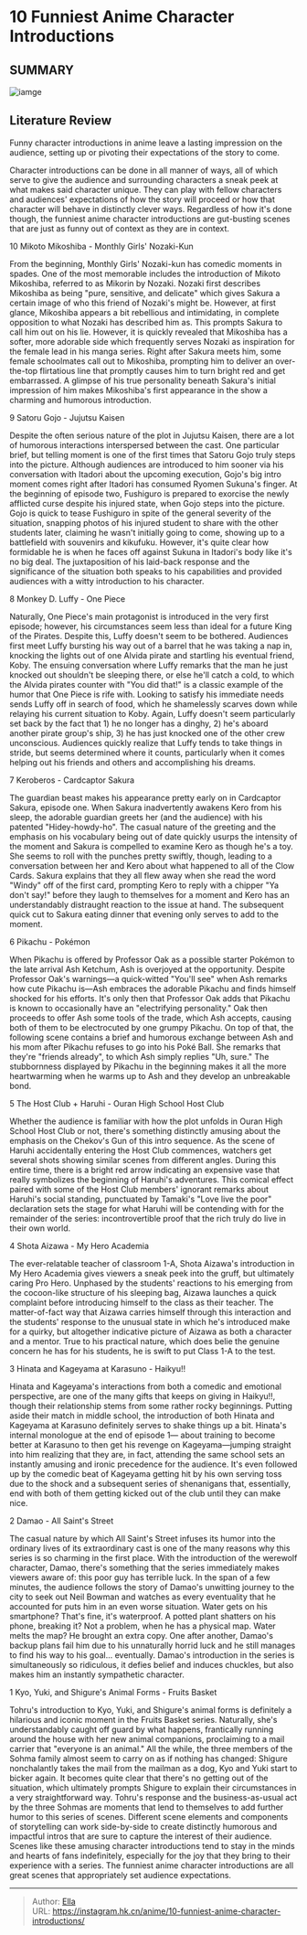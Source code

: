 # 10 Funniest Anime Character Introductions


## SUMMARY 

![iamge](https://static1.srcdn.com/wordpress/wp-content/uploads/2023/09/funny-character-introductions-in-anime-including-damao-mikoshiba-and-hinata.jpg)

## Literature Review

Funny character introductions in anime leave a lasting impression on the audience, setting up or pivoting their expectations of the story to come. 





Character introductions can be done in all manner of ways, all of which serve to give the audience and surrounding characters a sneak peek at what makes said character unique. They can play with fellow characters and audiences&#39; expectations of how the story will proceed or how that character will behave in distinctly clever ways. Regardless of how it&#39;s done though, the funniest anime character introductions are gut-busting scenes that are just as funny out of context as they are in context.









 








 10  Mikoto Mikoshiba - Monthly Girls&#39; Nozaki-Kun 
        

From the beginning, Monthly Girls&#39; Nozaki-kun has comedic moments in spades. One of the most memorable includes the introduction of Mikoto Mikoshiba, referred to as Mikorin by Nozaki. Nozaki first describes Mikoshiba as being &#34;pure, sensitive, and delicate&#34; which gives Sakura a certain image of who this friend of Nozaki&#39;s might be. However, at first glance, Mikoshiba appears a bit rebellious and intimidating, in complete opposition to what Nozaki has described him as. This prompts Sakura to call him out on his lie. However, it is quickly revealed that Mikoshiba has a softer, more adorable side which frequently serves Nozaki as inspiration for the female lead in his manga series.
Right after Sakura meets him, some female schoolmates call out to Mikoshiba, prompting him to deliver an over-the-top flirtatious line that promptly causes him to turn bright red and get embarrassed. A glimpse of his true personality beneath Sakura&#39;s initial impression of him makes Mikoshiba&#39;s first appearance in the show a charming and humorous introduction.





 9  Satoru Gojo - Jujutsu Kaisen 
        

Despite the often serious nature of the plot in Jujutsu Kaisen, there are a lot of humorous interactions interspersed between the cast. One particular brief, but telling moment is one of the first times that Satoru Gojo truly steps into the picture. Although audiences are introduced to him sooner via his conversation with Itadori about the upcoming execution, Gojo&#39;s big intro moment comes right after Itadori has consumed Ryomen Sukuna&#39;s finger. At the beginning of episode two, Fushiguro is prepared to exorcise the newly afflicted curse despite his injured state, when Gojo steps into the picture.
Gojo is quick to tease Fushiguro in spite of the general severity of the situation, snapping photos of his injured student to share with the other students later, claiming he wasn&#39;t initially going to come, showing up to a battlefield with souvenirs and kikufuku. However, it&#39;s quite clear how formidable he is when he faces off against Sukuna in Itadori&#39;s body like it&#39;s no big deal. The juxtaposition of his laid-back response and the significance of the situation both speaks to his capabilities and provided audiences with a witty introduction to his character.





 8  Monkey D. Luffy - One Piece 
        

Naturally, One Piece&#39;s main protagonist is introduced in the very first episode; however, his circumstances seem less than ideal for a future King of the Pirates. Despite this, Luffy doesn&#39;t seem to be bothered. Audiences first meet Luffy bursting his way out of a barrel that he was taking a nap in, knocking the lights out of one Alvida pirate and startling his eventual friend, Koby. The ensuing conversation where Luffy remarks that the man he just knocked out shouldn&#39;t be sleeping there, or else he&#39;ll catch a cold, to which the Alvida pirates counter with &#34;You did that!&#34; is a classic example of the humor that One Piece is rife with.
Looking to satisfy his immediate needs sends Luffy off in search of food, which he shamelessly scarves down while relaying his current situation to Koby. Again, Luffy doesn&#39;t seem particularly set back by the fact that 1) he no longer has a dinghy, 2) he&#39;s aboard another pirate group&#39;s ship, 3) he has just knocked one of the other crew unconscious. Audiences quickly realize that Luffy tends to take things in stride, but seems determined where it counts, particularly when it comes helping out his friends and others and accomplishing his dreams.





 7  Keroberos - Cardcaptor Sakura 
        

The guardian beast makes his appearance pretty early on in Cardcaptor Sakura, episode one. When Sakura inadvertently awakens Kero from his sleep, the adorable guardian greets her (and the audience) with his patented &#34;Hidey-howdy-ho&#34;. The casual nature of the greeting and the emphasis on his vocabulary being out of date quickly usurps the intensity of the moment and Sakura is compelled to examine Kero as though he&#39;s a toy. She seems to roll with the punches pretty swiftly, though, leading to a conversation between her and Kero about what happened to all of the Clow Cards. Sakura explains that they all flew away when she read the word &#34;Windy&#34; off of the first card, prompting Kero to reply with a chipper &#34;Ya don&#39;t say!&#34; before they laugh to themselves for a moment and Kero has an understandably distraught reaction to the issue at hand. The subsequent quick cut to Sakura eating dinner that evening only serves to add to the moment.





 6  Pikachu - Pokémon 
        

When Pikachu is offered by Professor Oak as a possible starter Pokémon to the late arrival Ash Ketchum, Ash is overjoyed at the opportunity. Despite Professor Oak&#39;s warnings—a quick-witted &#34;You&#39;ll see&#34; when Ash remarks how cute Pikachu is—Ash embraces the adorable Pikachu and finds himself shocked for his efforts. It&#39;s only then that Professor Oak adds that Pikachu is known to occasionally have an &#34;electrifying personality.&#34; Oak then proceeds to offer Ash some tools of the trade, which Ash accepts, causing both of them to be electrocuted by one grumpy Pikachu.
On top of that, the following scene contains a brief and humorous exchange between Ash and his mom after Pikachu refuses to go into his Poké Ball. She remarks that they&#39;re &#34;friends already&#34;, to which Ash simply replies &#34;Uh, sure.&#34; The stubbornness displayed by Pikachu in the beginning makes it all the more heartwarming when he warms up to Ash and they develop an unbreakable bond.





 5  The Host Club &#43; Haruhi - Ouran High School Host Club 
        

Whether the audience is familiar with how the plot unfolds in Ouran High School Host Club or not, there&#39;s something distinctly amusing about the emphasis on the Chekov&#39;s Gun of this intro sequence. As the scene of Haruhi accidentally entering the Host Club commences, watchers get several shots showing similar scenes from different angles. During this entire time, there is a bright red arrow indicating an expensive vase that really symbolizes the beginning of Haruhi&#39;s adventures. This comical effect paired with some of the Host Club members&#39; ignorant remarks about Haruhi&#39;s social standing, punctuated by Tamaki&#39;s &#34;Love live the poor&#34; declaration sets the stage for what Haruhi will be contending with for the remainder of the series: incontrovertible proof that the rich truly do live in their own world.





 4  Shota Aizawa - My Hero Academia 
        

The ever-relatable teacher of classroom 1-A, Shota Aizawa&#39;s introduction in My Hero Academia gives viewers a sneak peek into the gruff, but ultimately caring Pro Hero. Unphased by the students&#39; reactions to his emerging from the cocoon-like structure of his sleeping bag, Aizawa launches a quick complaint before introducing himself to the class as their teacher. The matter-of-fact way that Aizawa carries himself through this interaction and the students&#39; response to the unusual state in which he&#39;s introduced make for a quirky, but altogether indicative picture of Aizawa as both a character and a mentor. True to his practical nature, which does belie the genuine concern he has for his students, he is swift to put Class 1-A to the test.





 3  Hinata and Kageyama at Karasuno - Haikyu!! 
        

Hinata and Kageyama&#39;s interactions from both a comedic and emotional perspective, are one of the many gifts that keeps on giving in Haikyu!!, though their relationship stems from some rather rocky beginnings. Putting aside their match in middle school, the introduction of both Hinata and Kageyama at Karasuno definitely serves to shake things up a bit. Hinata&#39;s internal monologue at the end of episode 1— about training to become better at Karasuno to then get his revenge on Kageyama—jumping straight into him realizing that they are, in fact, attending the same school sets an instantly amusing and ironic precedence for the audience. It&#39;s even followed up by the comedic beat of Kageyama getting hit by his own serving toss due to the shock and a subsequent series of shenanigans that, essentially, end with both of them getting kicked out of the club until they can make nice.





 2  Damao - All Saint&#39;s Street 
        

The casual nature by which All Saint&#39;s Street infuses its humor into the ordinary lives of its extraordinary cast is one of the many reasons why this series is so charming in the first place. With the introduction of the werewolf character, Damao, there&#39;s something that the series immediately makes viewers aware of: this poor guy has terrible luck.
In the span of a few minutes, the audience follows the story of Damao&#39;s unwitting journey to the city to seek out Neil Bowman and watches as every eventuality that he accounted for puts him in an even worse situation. Water gets on his smartphone? That&#39;s fine, it&#39;s waterproof. A potted plant shatters on his phone, breaking it? Not a problem, when he has a physical map. Water melts the map? He brought an extra copy. One after another, Damao&#39;s backup plans fail him due to his unnaturally horrid luck and he still manages to find his way to his goal... eventually. Damao&#39;s introduction in the series is simultaneously so ridiculous, it defies belief and induces chuckles, but also makes him an instantly sympathetic character.





 1  Kyo, Yuki, and Shigure&#39;s Animal Forms - Fruits Basket 
        

Tohru&#39;s introduction to Kyo, Yuki, and Shigure&#39;s animal forms is definitely a hilarious and iconic moment in the Fruits Basket series. Naturally, she&#39;s understandably caught off guard by what happens, frantically running around the house with her new animal companions, proclaiming to a mail carrier that &#34;everyone is an animal.&#34; All the while, the three members of the Sohma family almost seem to carry on as if nothing has changed: Shigure nonchalantly takes the mail from the mailman as a dog, Kyo and Yuki start to bicker again. It becomes quite clear that there&#39;s no getting out of the situation, which ultimately prompts Shigure to explain their circumstances in a very straightforward way. Tohru&#39;s response and the business-as-usual act by the three Sohmas are moments that lend to themselves to add further humor to this series of scenes.
Different scene elements and components of storytelling can work side-by-side to create distinctly humorous and impactful intros that are sure to capture the interest of their audience. Scenes like these amusing character introductions tend to stay in the minds and hearts of fans indefinitely, especially for the joy that they bring to their experience with a series. The funniest anime character introductions are all great scenes that appropriately set audience expectations.

---

> Author: [Ella](https://instagram.hk.cn/)  
> URL: https://instagram.hk.cn/anime/10-funniest-anime-character-introductions/  

